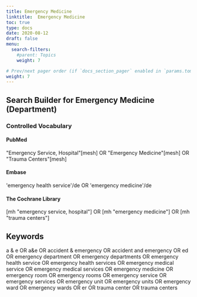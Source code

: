 ```yaml
---
title: Emergency Medicine
linktitle:  Emergency Medicine
toc: true
type: docs
date: 2020-08-12
draft: false
menu:
  search-filters:
    #parent: Topics
    weight: 7

# Prev/next pager order (if `docs_section_pager` enabled in `params.toml`)
weight: 7
---
```



## Search Builder for Emergency Medicine (Department)

### Controlled Vocabulary

#### PubMed
"Emergency Service, Hospital"[mesh] OR "Emergency Medicine"[mesh] OR "Trauma Centers"[mesh]

#### Embase
'emergency health service'/de OR 'emergency medicine'/de 

#### The Cochrane Library
[mh "emergency service, hospital"] OR [mh "emergency medicine"] OR [mh "trauma centers"]
## Keywords

a & e OR a&e OR accident & emergency OR accident and emergency OR ed OR emergency department OR emergency departments OR emergency health service OR emergency health services OR emergency medical service OR emergency medical services OR emergency medicine OR emergency room OR emergency rooms OR emergency service OR emergency services OR emergency unit OR emergency units OR emergency ward OR emergency wards OR er OR trauma center OR trauma centers
